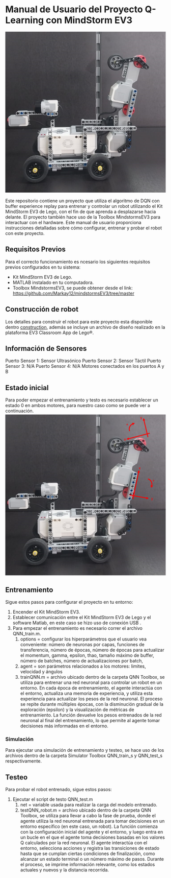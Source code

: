 # Manual de Usuario del Proyecto Q-Learning con MindStorm EV3

![Robot](Result/robot.png)

Este repositorio contiene un proyecto que utiliza el algoritmo de DQN con buffer experience replay para entrenar y controlar un robot utilizando el Kit MindStorm EV3 de Lego, con el fin de que aprenda a desplazarse hacia delante. El proyecto también hace uso de la Toolbox MindstormsEV3 para interactuar con el hardware. Este manual de usuario proporciona instrucciones detalladas sobre cómo configurar, entrenar y probar el robot con este proyecto.

## Requisitos Previos

Para el correcto funcionamiento es ncesario los siguientes requisitos previos configurados en tu sistema:

- Kit MindStorm EV3 de Lego.
- MATLAB instalado en tu computadora.
- Toolbox MindstormsEV3, se puede obtener desde el link: https://github.com/Markay12/mindstormsEV3/tree/master

## Construcción de robot

Los detalles para construir el robot para este proyecto esta disponible dentro [construction](./Construction/robotproximationdistance.pdf), además se incluye un archivo de diseño realizado en la plataforma EV3 Classroom App de Lego®.

## Información de Sensores

Puerto Sensor 1: Sensor Ultrasónico
Puerto Sensor 2: Sensor Táctil
Puerto Sensor 3: N/A
Puerto Sensor 4: N/A
Motores conectados en los puertos A y B

## Estado inicial

Para poder empezar el entrenamiento y testo es necesario establecer un estado 0 en ambos motores, para nuestro caso como se puede ver a continuación.
![stateInitial](Result/stateInitial.png)

## Entrenamiento

Sigue estos pasos para configurar el proyecto en tu entorno:
1. Encender el Kit MindStorm EV3.
2. Establecer comunicación entre el Kit MindStorm EV3 de Lego y el software Matlab, en este caso se hizo uso de conexión USB .
3. Para empezar el entrenamiento es necesario correr el archivo QNN_train.m.
   1. options = configurar los hiperparámetros que el usuario vea conveniente: número de neuronas por capas, funciones de transferencia, número de épocas, número de épocas para actualizar el momentum, gamma, epsilon, thao, tamaño máximo de buffer, número de batches, número de actualizaciones por batch, 
   2. agent = son parámetros relacionados a los motores: limites, velocidad y ángulos 
   3. trainQNN.m = archivo ubicado dentro de la carpeta QNN Toolbox, se utiliza para entrenar una red neuronal para controlar un robot en un entorno. En cada época de entrenamiento, el agente interactúa con el entorno, actualiza una memoria de experiencia, y utiliza esta experiencia para actualizar los pesos de la red neuronal. El proceso se repite durante múltiples épocas, con la disminución gradual de la exploración (epsilon) y la visualización de métricas de entrenamiento. La función devuelve los pesos entrenados de la red neuronal al final del entrenamiento, lo que permite al agente tomar decisiones más informadas en el entorno.

### Simulación

Para ejecutar una simulación de entrenamiento y testeo, se hace uso de los archivos dentro de la carpeta Simulator Toolbox QNN_train_s y QNN_test_s respectivamente.

## Testeo

Para probar el robot entrenado, sigue estos pasos:
1. Ejecutar el script de testo QNN_test.m
   1. net = variable usada para realizar la carga del modelo entrenado.
   2. testQNN_robot.m = archivo ubicado dentro de la carpeta QNN Toolbox, se utiliza para llevar a cabo la fase de prueba, donde el agente utiliza la red neuronal entrenada para tomar decisiones en un entorno específico (en este caso, un robot). La función comienza con la configuración inicial del agente y el entorno, y luego entra en un bucle en el que el agente toma decisiones basadas en los valores Q calculados por la red neuronal. El agente interactúa con el entorno, selecciona acciones y registra las transiciones de estado hasta que se cumplan ciertas condiciones de finalización, como alcanzar un estado terminal o un número máximo de pasos. Durante el proceso, se imprime información relevante, como los estados actuales y nuevos y la distancia recorrida.